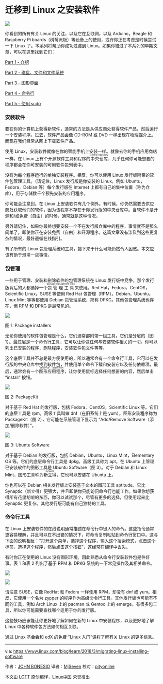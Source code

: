 迁移到 Linux 之安装软件
======

![](https://www.linux.com/sites/lcom/files/styles/rendered_file/public/birds-1835510_1920.jpg?itok=8i6mBStG)

你看到的所有有关 Linux 的关注，以及它在互联网，以及 Arduino，Beagle 和 Raspberry Pi boards（树莓派板）等设备上的使用，或许你正在考虑是时候尝试一下 Linux 了。本系列将帮助你成功过渡到 Linux。如果你错过了本系列的早期文章，可以在这里找到它们：

[Part 1 - 介绍][1]

[Part 2 - 磁盘、文件和文件系统][2]

[Part 3 - 图形界面][3]

[Part 4 - 命令行][4]

[Part 5 - 使用 sudo][5]

### 安装软件

要在你的计算机上获得新软件，通常的方法是从供应商处获得软件产品，然后运行一个安装程序。过去，软件产品会像 CD-ROM 或 DVD 一样出现在物理媒介上。而现在我们经常从网上下载软件产品。

使用 Linux，安装软件就像在你的智能手机上安装一样。就像去你的手机应用商店一样，在 Linux 上有个开源软件工具和程序的<ruby>中央仓库<rt>central repository</rt></ruby>，几乎任何你可能想要的程序都会在你可安装的可用软件包列表中。

没有为每个程序运行的单独安装程序。相反，你可以使用 Linux 发行版附带的软件包管理工具。（请记住，Linux 发行版是你安装的 Linux，例如 Ubuntu，Fedora，Debian 等）每个发行版在 Internet 上都有自己的集中位置（称为仓库），用于存储数千个预先安装的应用程序。

你可能会注意到，在 Linux 上安装软件有几个例外。有时候，你仍然需要去供应商处获取他们的软件，因为该程序不存在于你发行版的中央仓库中。当软件不是开源和/或免费（自由）的时候，通常就是这种情况。

另外请记住，如果你最终想要安装一个不在发行版仓库中的程序，事情就不是那么简单了，即使你正在安装免费（自由）和开源程序。这篇文章没有涉及到这些更复杂的情况，最好遵循在线指引。

有了所有的 Linux 包管理系统和工具，接下来干什么可能仍然令人困惑。本文应该有助于澄清一些事情。

### 包管理

一些用于管理、安装和删除软件的包管理系统在 Linux 发行版中竞争。那个发行版背后的人都选择一个<ruby>包管理工具<rt>package management tools<rt></ruby>来使用。Red Hat，Fedora，CentOS，Scientific Linux，SUSE 等使用 Red Hat 包管理（RPM）。Debian，Ubuntu，Linux Mint 等等都使用 Debian 包管理系统，简称 DPKG。其他包管理系统也存在，但 RPM 和 DPKG 是最常见的。

![](https://www.linux.com/sites/lcom/files/styles/floated_images/public/package-installer.png?itok=V9OU1Q0u)

图 1: Package installers

无论你使用的软件包管理是什么，它们通常都附带一组工具，它们是分层的（图 1）。最底层是一个命令行工具，它可以让你做任何与安装软件相关的一切。你可以列出已安装的程序，删除程序，安装软件包文件等等。

这个底层工具并不总是最方便使用的，所以通常会有一个命令行工具，它可以在发行版的中央仓库中找到软件包，并使用单个命令下载和安装它以及任何依赖项。最后，通常会有一个<ruby>图形应用程序<rt>graphical application<rt></ruby>，让你使用鼠标选择任何想要的内容，然后单击 “install” 按钮。

![](https://www.linux.com/sites/lcom/files/styles/rendered_file/public/package-kit.png?itok=YimOq2Je)

图 2: PackageKit

对于基于 Red Hat 的发行版，包括 Fedora，CentOS，Scientific Linux 等。它们的底层工具是 rpm，高级工具叫做 dnf（在旧系统上是 yum）。图形安装程序称为 PackageKit（图 2），它可能在系统管理下显示为 “Add/Remove Software（添加/删除软件）”。

![](https://www.linux.com/sites/lcom/files/styles/rendered_file/public/ubuntu-software.png?itok=5QSctLEW)

图 3: Ubuntu Software

对于基于 Debian 的发行版，包括 Debian，Ubuntu，Linux Mint，Elementary OS 等。它们的底层命令行工具是 dpkg，高级工具称为 apt。在 Ubuntu 上管理已安装软件的图形工具是 Ubuntu Software（图 3）。对于 Debian 和 Linux Mint，图形工具称为<ruby>新立得<rt>Synaptic</rt></ruby>，它也可以安装在 Ubuntu 上。

你也可以在 Debian 相关发行版上安装基于文本的图形工具 aptitude。它比 Synaptic（新立得）更强大，并且即使你只能访问命令行也能工作。如果你想获得所有花里胡哨的东西，你可以试试那个，尽管有更多的选择，但使用起来比 Synaptic 更复杂。其他发行版可能有自己独特的工具。

### 命令行工具

在 Linux 上安装软件的在线说明通常描述在命令行中键入的命令。这些指令通常更容易理解，并且可以在不出错的情况下，将命令复制粘贴到命令行窗口中。这与下面的说明相反：“打开这个菜单，选择这个程序，输入这个搜索模式，点击这个标签，选择这个程序，然后点击这个按钮”，这经常在翻译中丢失。

有时你正在使用的 Linux 没有图形环境，因此熟悉从命令行安装软件包是件好事。表 1 和表 2 列出了基于 RPM 和 DPKG 系统的一下常见操作及其相关命令。

![](https://www.linux.com/sites/lcom/files/styles/rendered_file/public/table_1_0.png?itok=hQ_o5Oh2)

![](https://www.linux.com/sites/lcom/files/styles/rendered_file/public/table_2.png?itok=yl3UPQDw)

请注意 SUSE，它像 RedHat 和 Fedora 一样使用 RPM，却没有 dnf 或 yum。相反，它使用一个名为 zypper 的程序作为高级命令行工具。其他发行版也可能有不同的工具，例如 Arch Linux 上的 pacman 或 Gentoo 上的 emerge。有很多包工具，所以你可能需要查找哪个适用于你的发行版。

这些技巧应该能让你更好地了解如何在新的 Linux 中安装程序，以及更好地了解 Linux 中各种软件包方法如何相互关联。

通过 Linux 基金会和 edX 的免费 [“Linux 入门”][6]课程了解有关 Linux 的更多信息。

---

via: https://www.linux.com/blog/learn/2018/3/migrating-linux-installing-software

作者：[JOHN BONESIO][a]
译者：[MjSeven](https://github.com/MjSeven)
校对：[pityonline](https://github.com/pityonline)

本文由 [LCTT](https://github.com/LCTT/TranslateProject) 原创编译，[Linux中国](https://linux.cn/) 荣誉推出

[a]:https://www.linux.com/users/johnbonesio
[1]:https://www.linux.com/blog/learn/intro-to-linux/2017/10/migrating-linux-introduction
[2]:https://www.linux.com/blog/learn/intro-to-linux/2017/11/migrating-linux-disks-files-and-filesystems
[3]:https://www.linux.com/blog/learn/2017/12/migrating-linux-graphical-environments
[4]:https://www.linux.com/blog/learn/2018/1/migrating-linux-command-line
[5]:https://www.linux.com/blog/learn/2018/3/migrating-linux-using-sudo
[6]:https://training.linuxfoundation.org/linux-courses/system-administration-training/introduction-to-linux

